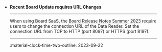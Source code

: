 <div class="grid cards" markdown>


-   **Recent Board Update requires URL Changes**

    ---

    When using Board SaaS, the [Board Release Notes Summer 2023](https://www.boardmanual.com/2021/summer/whats-new-release-notes/2023-summer-release/other-enhancements.htm?rhsearch=sap%20connector&rhhlterm=sap%20connector) require users to change the connection URL of the Data Reader. Set the connection URL from TCP to HTTP (port 8097) or HTTPS (port 8197).

    ---

    :material-clock-time-two-outline: 2023-09-22

</div>